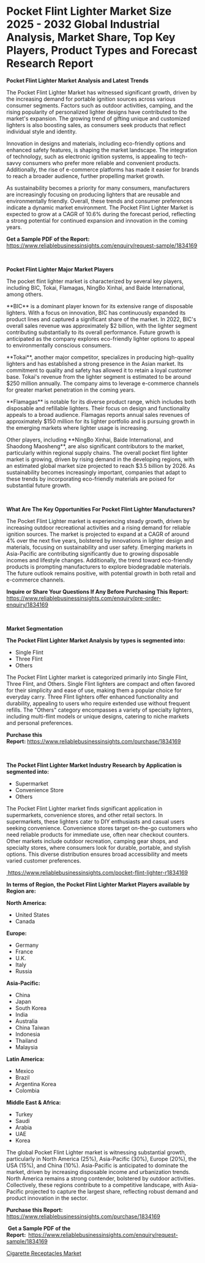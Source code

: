 <p><h1>Pocket Flint Lighter Market Size 2025 - 2032 Global Industrial Analysis, Market Share, Top Key Players, Product Types and Forecast Research Report</h1></p><p><strong>Pocket Flint Lighter Market Analysis and Latest Trends</strong></p>
<p><p>The Pocket Flint Lighter Market has witnessed significant growth, driven by the increasing demand for portable ignition sources across various consumer segments. Factors such as outdoor activities, camping, and the rising popularity of personalized lighter designs have contributed to the market's expansion. The growing trend of gifting unique and customized lighters is also boosting sales, as consumers seek products that reflect individual style and identity.</p><p>Innovation in designs and materials, including eco-friendly options and enhanced safety features, is shaping the market landscape. The integration of technology, such as electronic ignition systems, is appealing to tech-savvy consumers who prefer more reliable and convenient products. Additionally, the rise of e-commerce platforms has made it easier for brands to reach a broader audience, further propelling market growth.</p><p>As sustainability becomes a priority for many consumers, manufacturers are increasingly focusing on producing lighters that are reusable and environmentally friendly. Overall, these trends and consumer preferences indicate a dynamic market environment. The Pocket Flint Lighter Market is expected to grow at a CAGR of 10.6% during the forecast period, reflecting a strong potential for continued expansion and innovation in the coming years.</p></p>
<p><strong>Get a Sample PDF of the Report:&nbsp;</strong> <a href="https://www.reliablebusinessinsights.com/enquiry/request-sample/1834169?utm_campaign=2275&utm_medium=2&utm_source=Github&utm_content=ia&utm_term=08022025&utm_id=pocket-flint-lighter">https://www.reliablebusinessinsights.com/enquiry/request-sample/1834169</a></p>
<p>&nbsp;</p>
<p><strong>Pocket Flint Lighter Major Market Players</strong></p>
<p><p>The pocket flint lighter market is characterized by several key players, including BIC, Tokai, Flamagas, NingBo Xinhai, and Baide International, among others. </p><p>**BIC** is a dominant player known for its extensive range of disposable lighters. With a focus on innovation, BIC has continuously expanded its product lines and captured a significant share of the market. In 2022, BIC's overall sales revenue was approximately $2 billion, with the lighter segment contributing substantially to its overall performance. Future growth is anticipated as the company explores eco-friendly lighter options to appeal to environmentally conscious consumers.</p><p>**Tokai**, another major competitor, specializes in producing high-quality lighters and has established a strong presence in the Asian market. Its commitment to quality and safety has allowed it to retain a loyal customer base. Tokai's revenue from the lighter segment is estimated to be around $250 million annually. The company aims to leverage e-commerce channels for greater market penetration in the coming years.</p><p>**Flamagas** is notable for its diverse product range, which includes both disposable and refillable lighters. Their focus on design and functionality appeals to a broad audience. Flamagas reports annual sales revenues of approximately $150 million for its lighter portfolio and is pursuing growth in the emerging markets where lighter usage is increasing.</p><p>Other players, including **NingBo Xinhai, Baide International, and Shaodong Maosheng**, are also significant contributors to the market, particularly within regional supply chains. The overall pocket flint lighter market is growing, driven by rising demand in the developing regions, with an estimated global market size projected to reach $3.5 billion by 2026. As sustainability becomes increasingly important, companies that adapt to these trends by incorporating eco-friendly materials are poised for substantial future growth.</p></p>
<p>&nbsp;</p>
<p><strong>What Are The Key Opportunities For Pocket Flint Lighter Manufacturers?</strong></p>
<p><p>The Pocket Flint Lighter market is experiencing steady growth, driven by increasing outdoor recreational activities and a rising demand for reliable ignition sources. The market is projected to expand at a CAGR of around 4% over the next five years, bolstered by innovations in lighter design and materials, focusing on sustainability and user safety. Emerging markets in Asia-Pacific are contributing significantly due to growing disposable incomes and lifestyle changes. Additionally, the trend toward eco-friendly products is prompting manufacturers to explore biodegradable materials. The future outlook remains positive, with potential growth in both retail and e-commerce channels.</p></p>
<p><strong>Inquire or Share Your Questions If Any Before Purchasing This Report:</strong> <a href="https://www.reliablebusinessinsights.com/enquiry/pre-order-enquiry/1834169?utm_campaign=2275&utm_medium=2&utm_source=Github&utm_content=ia&utm_term=08022025&utm_id=pocket-flint-lighter">https://www.reliablebusinessinsights.com/enquiry/pre-order-enquiry/1834169</a></p>
<p>&nbsp;</p>
<p><strong>Market Segmentation</strong></p>
<p><strong>The Pocket Flint Lighter Market Analysis by types is segmented into:</strong></p>
<p><ul><li>Single Flint</li><li>Three Flint</li><li>Others</li></ul></p>
<p><p>The Pocket Flint Lighter market is categorized primarily into Single Flint, Three Flint, and Others. Single Flint lighters are compact and often favored for their simplicity and ease of use, making them a popular choice for everyday carry. Three Flint lighters offer enhanced functionality and durability, appealing to users who require extended use without frequent refills. The "Others" category encompasses a variety of specialty lighters, including multi-flint models or unique designs, catering to niche markets and personal preferences.</p></p>
<p><strong>Purchase this Report:&nbsp;</strong><a href="https://www.reliablebusinessinsights.com/purchase/1834169?utm_campaign=2275&utm_medium=2&utm_source=Github&utm_content=ia&utm_term=08022025&utm_id=pocket-flint-lighter">https://www.reliablebusinessinsights.com/purchase/1834169</a></p>
<p>&nbsp;</p>
<p><strong>The Pocket Flint Lighter Market Industry Research by Application is segmented into:</strong></p>
<p><ul><li>Supermarket</li><li>Convenience Store</li><li>Others</li></ul></p>
<p><p>The Pocket Flint Lighter market finds significant application in supermarkets, convenience stores, and other retail sectors. In supermarkets, these lighters cater to DIY enthusiasts and casual users seeking convenience. Convenience stores target on-the-go customers who need reliable products for immediate use, often near checkout counters. Other markets include outdoor recreation, camping gear shops, and specialty stores, where consumers look for durable, portable, and stylish options. This diverse distribution ensures broad accessibility and meets varied customer preferences.</p></p>
<p><a href="https://www.reliablebusinessinsights.com/pocket-flint-lighter-r1834169?utm_campaign=2275&utm_medium=2&utm_source=Github&utm_content=ia&utm_term=08022025&utm_id=pocket-flint-lighter">&nbsp;https://www.reliablebusinessinsights.com/pocket-flint-lighter-r1834169</a></p>
<p><strong>In terms of Region, the Pocket Flint Lighter Market Players available by Region are:</strong></p>
<p>
    <p> <strong> North America: </strong>
        <ul>
            <li>United States</li>
            <li>Canada</li>
        </ul>
        </p> 
    <p> <strong> Europe: </strong>
        <ul>
            <li>Germany</li>
            <li>France</li>
            <li>U.K.</li>
            <li>Italy</li>
            <li>Russia</li>
        </ul>
        </p> 
    <p> <strong> Asia-Pacific: </strong>
        <ul>
            <li>China</li>
            <li>Japan</li>
            <li>South Korea</li>
            <li>India</li>
            <li>Australia</li>
            <li>China Taiwan</li>
            <li>Indonesia</li>
            <li>Thailand</li>
            <li>Malaysia</li>
        </ul>
        </p> 
    <p> <strong> Latin America: </strong>
        <ul>
            <li>Mexico</li>
            <li>Brazil</li>
            <li>Argentina Korea</li>
            <li>Colombia</li>
        </ul>
        </p> 
    <p> <strong> Middle East & Africa: </strong>
        <ul>
            <li>Turkey</li>
            <li>Saudi</li>
            <li>Arabia</li>
            <li>UAE</li>
            <li>Korea</li>
        </ul>
    </p>
    </p>
<p><p>The global Pocket Flint Lighter market is witnessing substantial growth, particularly in North America (25%), Asia-Pacific (30%), Europe (20%), the USA (15%), and China (10%). Asia-Pacific is anticipated to dominate the market, driven by increasing disposable income and urbanization trends. North America remains a strong contender, bolstered by outdoor activities. Collectively, these regions contribute to a competitive landscape, with Asia-Pacific projected to capture the largest share, reflecting robust demand and product innovation in the sector.</p></p>
<p><strong>Purchase this Report: </strong><a href="https://www.reliablebusinessinsights.com/purchase/1834169?utm_campaign=2275&utm_medium=2&utm_source=Github&utm_content=ia&utm_term=08022025&utm_id=pocket-flint-lighter">https://www.reliablebusinessinsights.com/purchase/1834169</a></p>
<p>&nbsp;<strong>Get a Sample PDF of the Report:&nbsp;&nbsp;</strong><a href="https://www.reliablebusinessinsights.com/enquiry/request-sample/1834169?utm_campaign=2275&utm_medium=2&utm_source=Github&utm_content=ia&utm_term=08022025&utm_id=pocket-flint-lighter">https://www.reliablebusinessinsights.com/enquiry/request-sample/1834169</a></p>
<p><strong></strong></p>
<p><p><a href="https://github.com/maclarensidney/Market-Research-Report-List-1/blob/main/cigarette-receptacles-market.md?utm_campaign=2275&utm_medium=2&utm_source=Github&utm_content=ia&utm_term=08022025&utm_id=pocket-flint-lighter">Cigarette Receptacles Market</a></p></p>